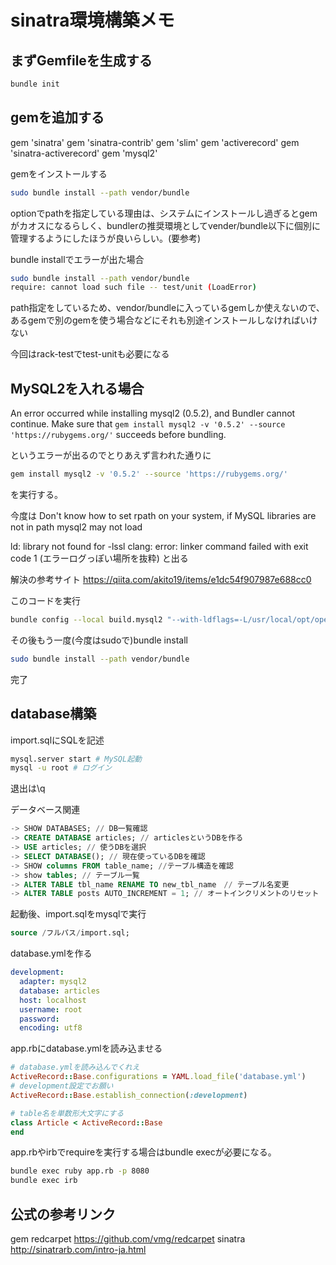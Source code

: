 # sinatra環境構築メモ

## まずGemfileを生成する

```bash
bundle init
```

## gemを追加する

gem 'sinatra'
gem 'sinatra-contrib'
gem 'slim'
gem 'activerecord'
gem 'sinatra-activerecord'
gem 'mysql2'

gemをインストールする

```bash
sudo bundle install --path vendor/bundle
```

optionでpathを指定している理由は、システムにインストールし過ぎるとgemがカオスになるらしく、bundlerの推奨環境としてvender/bundle以下に個別に管理するようにしたほうが良いらしい。(要参考)

bundle installでエラーが出た場合

```bash
sudo bundle install --path vendor/bundle
require: cannot load such file -- test/unit (LoadError)
```

path指定をしているため、vendor/bundleに入っているgemしか使えないので、あるgemで別のgemを使う場合などにそれも別途インストールしなければいけない

今回はrack-testでtest-unitも必要になる


## MySQL2を入れる場合

An error occurred while installing mysql2 (0.5.2), and Bundler cannot continue.
Make sure that `gem install mysql2 -v '0.5.2' --source 'https://rubygems.org/'` succeeds before bundling.

というエラーが出るのでとりあえず言われた通りに

```Bash
gem install mysql2 -v '0.5.2' --source 'https://rubygems.org/'
```

を実行する。

今度は
Don't know how to set rpath on your system, if MySQL libraries are not in path mysql2 may not load

ld: library not found for -lssl
clang: error: linker command failed with exit code 1
(エラーログっぽい場所を抜粋)
と出る

解決の参考サイト
https://qiita.com/akito19/items/e1dc54f907987e688cc0

このコードを実行

```Bash
bundle config --local build.mysql2 "--with-ldflags=-L/usr/local/opt/openssl/lib --with-cppflags=-I/usr/local/opt/openssl/include"
```

その後もう一度(今度はsudoで)bundle install

```Bash
sudo bundle install --path vendor/bundle
```

完了

## database構築

import.sqlにSQLを記述

```Bash
mysql.server start # MySQL起動
mysql -u root # ログイン
```

退出は\q

データベース関連
```SQL
-> SHOW DATABASES; // DB一覧確認
-> CREATE DATABASE articles; // articlesというDBを作る
-> USE articles; // 使うDBを選択
-> SELECT DATABASE(); // 現在使っているDBを確認
-> SHOW columns FROM table_name; //テーブル構造を確認
-> show tables; // テーブル一覧
-> ALTER TABLE tbl_name RENAME TO new_tbl_name　// テーブル名変更
-> ALTER TABLE posts AUTO_INCREMENT = 1; // オートインクリメントのリセット

```

起動後、import.sqlをmysqlで実行

```SQL
source /フルパス/import.sql;
```

database.ymlを作る

```yml
development:
  adapter: mysql2
  database: articles
  host: localhost
  username: root
  password:
  encoding: utf8
```

app.rbにdatabase.ymlを読み込ませる

```ruby
# database.ymlを読み込んでくれえ
ActiveRecord::Base.configurations = YAML.load_file('database.yml')
# development設定でお願い
ActiveRecord::Base.establish_connection(:development)

# table名を単数形大文字にする
class Article < ActiveRecord::Base
end
```

app.rbやirbでrequireを実行する場合はbundle execが必要になる。

```bash
bundle exec ruby app.rb -p 8080
bundle exec irb
```

## 公式の参考リンク
gem redcarpet https://github.com/vmg/redcarpet
sinatra       http://sinatrarb.com/intro-ja.html
